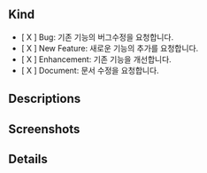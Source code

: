 ## Kind
- [ X ] Bug: 기존 기능의 버그수정을 요청합니다.
- [ X ] New Feature: 새로운 기능의 추가를 요청합니다.
- [ X ] Enhancement: 기존 기능을 개선합니다.
- [ X ] Document: 문서 수정을 요청합니다.

## Descriptions

## Screenshots

## Details
